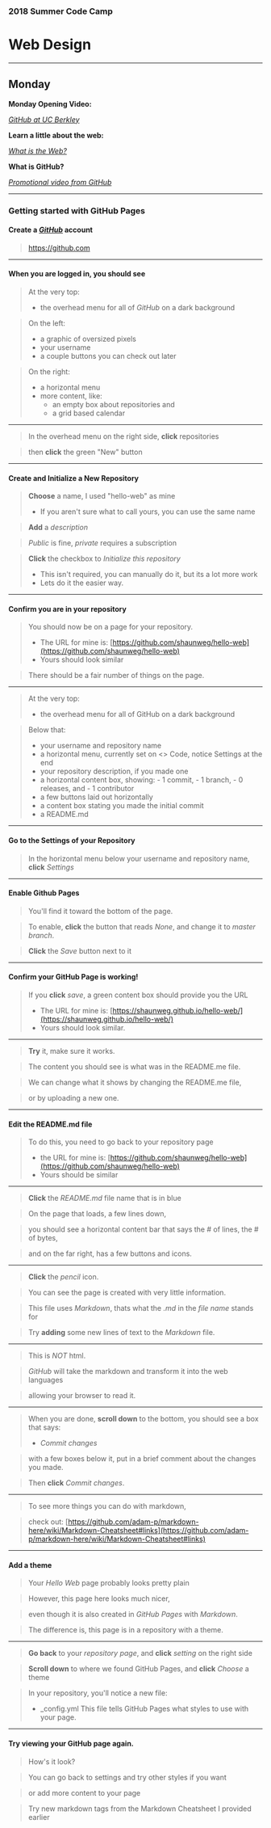 ### 2018 Summer Code Camp
# Web Design

***

## Monday
**Monday Opening Video:** 

*[GitHub at UC Berkley](https://www.youtube.com/watch?v=KgVHcguTNtQ)*

**Learn a little about the web:**

*[What is the Web?](https://www.youtube.com/watch?v=J8hzJxb0rpc)*

**What is GitHub?**

*[Promotional video from GitHub](https://www.youtube.com/watch?v=w3jLJU7DT5E)*

***

### Getting started with GitHub Pages
#### **Create** a *[GitHub](https://github.com)* account
> https://github.com

***

#### When you are logged in, you should see
> At the very top:
> - the overhead menu for all of *GitHub* on a dark background

> On the left:
> - a graphic of oversized pixels
> - your username
> - a couple buttons you can check out later

> On the right:
> - a horizontal menu
> - more content, like: 
>   - an empty box about repositories and 
>   - a grid based calendar

***
> In the overhead menu on the right side, **click** repositories

> then **click** the green "New" button

***

#### **Create** and **Initialize** a New Repository
> **Choose** a name, I used "hello-web" as mine
> - If you aren't sure what to call yours, you can use the same name

> **Add** a *description*

> *Public* is fine, *private* requires a subscription

> **Click** the checkbox to *Initialize this repository*
> - This isn't required, you can manually do it, but its a lot more work
> - Lets do it the easier way.

***

#### Confirm you are in your repository
> You should now be on a page for your repository.
> - The URL for mine is: [https://github.com/shaunweg/hello-web](https://github.com/shaunweg/hello-web)
> - Yours should look similar

> There should be a fair number of things on the page. 

***
> At the very top:
> - the overhead menu for all of GitHub on a dark background

> Below that:
> - your username and repository name
> - a horizontal menu, currently set on <> Code, notice Settings at the end
> - your repository description, if you made one
> - a horizontal content box, showing:
    - 1 commit, 
    - 1 branch, 
    - 0 releases, and 
    - 1 contributor
> - a few buttons laid out horizontally
> - a content box stating you made the initial commit
> - a README.md

***

#### Go to the Settings of your Repository
> In the horizontal menu below your username and repository name, **click** *Settings*

***

#### Enable Github Pages
> You'll find it toward the bottom of the page.

> To enable, **click** the button that reads *None*, and change it to *master branch*.

> **Click** the *Save* button next to it

***

#### Confirm your GitHub Page is working!
> If you **click** *save*, a green content box should provide you the URL
> - The URL for mine is: [https://shaunweg.github.io/hello-web/](https://shaunweg.github.io/hello-web/)
> - Yours should look similar.

***
> **Try** it, make sure it works.

> The content you should see is what was in the README.me file.

> We can change what it shows by changing the README.me file,

> or by uploading a new one.  

***

#### Edit the README.md file
> To do this, you need to go back to your repository page
> - the URL for mine is: [https://github.com/shaunweg/hello-web](https://github.com/shaunweg/hello-web)
> - Yours should be similar

***
> **Click** the *README.md* file name that is in blue

> On the page that loads, a few lines down,

> you should see a horizontal content bar that says the # of lines, the # of bytes,

> and on the far right, has a few buttons and icons.

***
> **Click** the *pencil* icon.

> You can see the page is created with very little information.

> This file uses *Markdown*, thats what the *.md* in the *file name* stands for

> Try **adding** some new lines of text to the *Markdown* file.

***
> This is *NOT* html. 

> *GitHub* will take the markdown and transform it into the web languages

> allowing your browser to read it.

***
> When you are done, **scroll down** to the bottom, you should see a box that says:
> - *Commit changes*

> with a few boxes below it, put in a brief comment about the changes you made.

> Then **click** *Commit changes*.

***
> To see more things you can do with markdown,

> check out: [https://github.com/adam-p/markdown-here/wiki/Markdown-Cheatsheet#links](https://github.com/adam-p/markdown-here/wiki/Markdown-Cheatsheet#links)

***

#### Add a theme
> Your *Hello Web* page probably looks pretty plain

> However, this page here looks much nicer, 

> even though it is also created in *GitHub Pages* with *Markdown*.

> The difference is, this page is in a repository with a theme.

***
> **Go back** to your *repository page*, and **click** *setting* on the right side

> **Scroll down** to where we found GitHub Pages, and **click** *Choose* a theme

> In your repository, you'll notice a new file:
> - _config.yml
> This file tells GitHub Pages what styles to use with your page.

***

#### Try viewing your GitHub page again.
> How's it look?

> You can go back to settings and try other styles if you want

> or add more content to your page

> Try new markdown tags from the Markdown Cheatsheet I provided earlier
